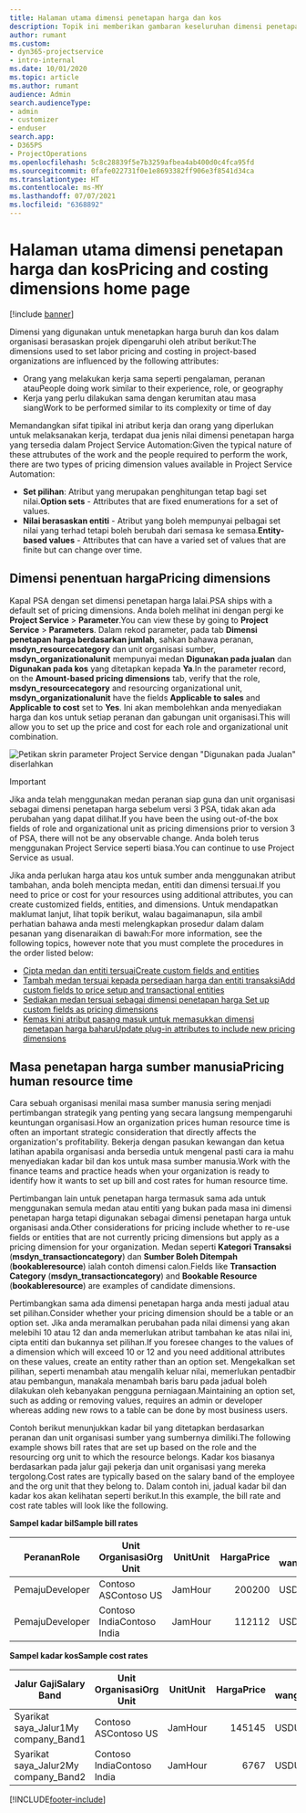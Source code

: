 ```yaml
---
title: Halaman utama dimensi penetapan harga dan kos
description: Topik ini memberikan gambaran keseluruhan dimensi penetapan harga.
author: rumant
ms.custom:
- dyn365-projectservice
- intro-internal
ms.date: 10/01/2020
ms.topic: article
ms.author: rumant
audience: Admin
search.audienceType:
- admin
- customizer
- enduser
search.app:
- D365PS
- ProjectOperations
ms.openlocfilehash: 5c8c28839f5e7b3259afbea4ab400d0c4fca95fd
ms.sourcegitcommit: 0fafe022731f0e1e8693382ff906e3f8541d34ca
ms.translationtype: HT
ms.contentlocale: ms-MY
ms.lasthandoff: 07/07/2021
ms.locfileid: "6368892"
---
```

# <a name="pricing-and-costing-dimensions-home-page"></a><span data-ttu-id="1f5f7-103">Halaman utama dimensi penetapan harga dan kos</span><span class="sxs-lookup"><span data-stu-id="1f5f7-103">Pricing and costing dimensions home page</span></span>

[!include [banner](../includes/psa-now-project-operations.md)]

<span data-ttu-id="1f5f7-104">Dimensi yang digunakan untuk menetapkan harga buruh dan kos dalam organisasi berasaskan projek dipengaruhi oleh atribut berikut:</span><span class="sxs-lookup"><span data-stu-id="1f5f7-104">The dimensions used to set labor pricing and costing in project-based organizations are influenced by the following attributes:</span></span>

- <span data-ttu-id="1f5f7-105">Orang yang melakukan kerja sama seperti pengalaman, peranan atau</span><span class="sxs-lookup"><span data-stu-id="1f5f7-105">People doing work similar to their experience, role, or geography</span></span>
- <span data-ttu-id="1f5f7-106">Kerja yang perlu dilakukan sama dengan kerumitan atau masa siang</span><span class="sxs-lookup"><span data-stu-id="1f5f7-106">Work to be performed similar to its complexity or time of day</span></span>

<span data-ttu-id="1f5f7-107">Memandangkan sifat tipikal ini atribut kerja dan orang yang diperlukan untuk melaksanakan kerja, terdapat dua jenis nilai dimensi penetapan harga yang tersedia dalam Project Service Automation:</span><span class="sxs-lookup"><span data-stu-id="1f5f7-107">Given the typical nature of these attrubutes of the work and the people required to perform the work, there are two types of pricing dimension values available in Project Service Automation:</span></span> 

- <span data-ttu-id="1f5f7-108">**Set pilihan**: Atribut yang merupakan penghitungan tetap bagi set nilai.</span><span class="sxs-lookup"><span data-stu-id="1f5f7-108">**Option sets** - Attributes that are fixed enumerations for a set of values.</span></span>
- <span data-ttu-id="1f5f7-109">**Nilai berasaskan entiti** - Atribut yang boleh mempunyai pelbagai set nilai yang terhad tetapi boleh berubah dari semasa ke semasa.</span><span class="sxs-lookup"><span data-stu-id="1f5f7-109">**Entity-based values** - Attributes that can have a varied set of values that are finite but can change over time.</span></span>

## <a name="pricing-dimensions"></a><span data-ttu-id="1f5f7-110">Dimensi penentuan harga</span><span class="sxs-lookup"><span data-stu-id="1f5f7-110">Pricing dimensions</span></span>

<span data-ttu-id="1f5f7-111">Kapal PSA dengan set dimensi penetapan harga lalai.</span><span class="sxs-lookup"><span data-stu-id="1f5f7-111">PSA ships with a default set of pricing dimensions.</span></span> <span data-ttu-id="1f5f7-112">Anda boleh melihat ini dengan pergi ke **Project Service** > **Parameter**.</span><span class="sxs-lookup"><span data-stu-id="1f5f7-112">You can view these by going to **Project Service** > **Parameters**.</span></span> <span data-ttu-id="1f5f7-113">Dalam rekod parameter, pada tab **Dimensi penetapan harga berdasarkan jumlah**, sahkan bahawa peranan, **msdyn_resourcecategory** dan unit organisasi sumber, **msdyn_organizationalunit** mempunyai medan **Digunakan pada jualan** dan **Digunakan pada kos** yang ditetapkan kepada **Ya**.</span><span class="sxs-lookup"><span data-stu-id="1f5f7-113">In the parameter record, on the **Amount-based pricing dimensions** tab, verify that the role, **msdyn_resourcecategory** and resourcing organizational unit, **msdyn_organizationalunit** have the fields **Applicable to sales** and **Applicable to cost** set to **Yes**.</span></span> <span data-ttu-id="1f5f7-114">Ini akan membolehkan anda menyediakan harga dan kos untuk setiap peranan dan gabungan unit organisasi.</span><span class="sxs-lookup"><span data-stu-id="1f5f7-114">This will allow you to set up the price and cost for each role and organizational unit combination.</span></span>

![Petikan skrin parameter Project Service dengan "Digunakan pada Jualan" diserlahkan](media/PS-OOB-parameters.png)

> [!IMPORTANT]
> <span data-ttu-id="1f5f7-116">Jika anda telah menggunakan medan peranan siap guna dan unit organisasi sebagai dimensi penetapan harga sebelum versi 3 PSA, tidak akan ada perubahan yang dapat dilihat.</span><span class="sxs-lookup"><span data-stu-id="1f5f7-116">If you have been the using out-of-the box fields of role and organizational unit as pricing dimensions prior to version 3 of PSA, there will not be any observable change.</span></span> <span data-ttu-id="1f5f7-117">Anda boleh terus menggunakan Project Service seperti biasa.</span><span class="sxs-lookup"><span data-stu-id="1f5f7-117">You can continue to use Project Service as usual.</span></span> 

<span data-ttu-id="1f5f7-118">Jika anda perlukan harga atau kos untuk sumber anda menggunakan atribut tambahan, anda boleh mencipta medan, entiti dan dimensi tersuai.</span><span class="sxs-lookup"><span data-stu-id="1f5f7-118">If you need to price or cost for your resources using additional attributes, you can create customized fields, entities, and dimensions.</span></span> <span data-ttu-id="1f5f7-119">Untuk mendapatkan maklumat lanjut, lihat topik berikut, walau bagaimanapun, sila ambil perhatian bahawa anda mesti melengkapkan prosedur dalam dalam pesanan yang disenaraikan di bawah:</span><span class="sxs-lookup"><span data-stu-id="1f5f7-119">For more information, see the following topics, however note that you must complete the procedures in the order listed below:</span></span>

- [<span data-ttu-id="1f5f7-120">Cipta medan dan entiti tersuai</span><span class="sxs-lookup"><span data-stu-id="1f5f7-120">Create custom fields and entities</span></span>](create-custom-fields-entities.md)
- [<span data-ttu-id="1f5f7-121">Tambah medan tersuai kepada persediaan harga dan entiti transaksi</span><span class="sxs-lookup"><span data-stu-id="1f5f7-121">Add custom fields to price setup and transactional entities</span></span>](field-references.md)
- [<span data-ttu-id="1f5f7-122">Sediakan medan tersuai sebagai dimensi penetapan harga </span><span class="sxs-lookup"><span data-stu-id="1f5f7-122">Set up custom fields as pricing dimensions</span></span>](set-up-pricing-dimensions.md)
- [<span data-ttu-id="1f5f7-123">Kemas kini atribut pasang masuk untuk memasukkan dimensi penetapan harga baharu</span><span class="sxs-lookup"><span data-stu-id="1f5f7-123">Update plug-in attributes to include new pricing dimensions</span></span>](update-plug-in-attributes.md)

## <a name="pricing-human-resource-time"></a><span data-ttu-id="1f5f7-124">Masa penetapan harga sumber manusia</span><span class="sxs-lookup"><span data-stu-id="1f5f7-124">Pricing human resource time</span></span>
<span data-ttu-id="1f5f7-125">Cara sebuah organisasi menilai masa sumber manusia sering menjadi pertimbangan strategik yang penting yang secara langsung mempengaruhi keuntungan organisasi.</span><span class="sxs-lookup"><span data-stu-id="1f5f7-125">How an organization prices human resource time is often an important strategic consideration that directly affects the organization's profitability.</span></span> <span data-ttu-id="1f5f7-126">Bekerja dengan pasukan kewangan dan ketua latihan apabila organisasi anda bersedia untuk mengenal pasti cara ia mahu menyediakan kadar bil dan kos untuk masa sumber manusia.</span><span class="sxs-lookup"><span data-stu-id="1f5f7-126">Work with the finance teams and practice heads when your organization is ready to identify how it wants to set up bill and cost rates for human resource time.</span></span>

<span data-ttu-id="1f5f7-127">Pertimbangan lain untuk penetapan harga termasuk sama ada untuk menggunakan semula medan atau entiti yang bukan pada masa ini dimensi penetapan harga tetapi digunakan sebagai dimensi penetapan harga untuk organisasi anda.</span><span class="sxs-lookup"><span data-stu-id="1f5f7-127">Other considerations for pricing include whether to re-use fields or entities that are not currently pricing dimensions but apply as a pricing dimension for your organization.</span></span> <span data-ttu-id="1f5f7-128">Medan seperti **Kategori Transaksi** (**msdyn_transactioncategory**) dan **Sumber Boleh Ditempah** (**bookableresource**) ialah contoh dimensi calon.</span><span class="sxs-lookup"><span data-stu-id="1f5f7-128">Fields like **Transaction Category** (**msdyn_transactioncategory**) and **Bookable Resource** (**bookableresource**) are examples of candidate dimensions.</span></span> 

<span data-ttu-id="1f5f7-129">Pertimbangkan sama ada dimensi penetapan harga anda mesti jadual atau set pilihan.</span><span class="sxs-lookup"><span data-stu-id="1f5f7-129">Consider whether your pricing dimension should be a table or an option set.</span></span> <span data-ttu-id="1f5f7-130">Jika anda meramalkan perubahan pada nilai dimensi yang akan melebihi 10 atau 12 dan anda memerlukan atribut tambahan ke atas nilai ini, cipta entiti dan bukannya set pilihan.</span><span class="sxs-lookup"><span data-stu-id="1f5f7-130">If you foresee changes to the values of a dimension which will exceed 10 or 12 and you need additional attributes on these values, create an entity rather than an option set.</span></span> <span data-ttu-id="1f5f7-131">Mengekalkan set pilihan, seperti menambah atau mengalih keluar nilai, memerlukan pentadbir atau pembangun, manakala menambah baris baru pada jadual boleh dilakukan oleh kebanyakan pengguna perniagaan.</span><span class="sxs-lookup"><span data-stu-id="1f5f7-131">Maintaining an option set, such as adding or removing values, requires an admin or developer whereas adding new rows to a table can be done by most business users.</span></span>

<span data-ttu-id="1f5f7-132">Contoh berikut menunjukkan kadar bil yang ditetapkan berdasarkan peranan dan unit organisasi sumber yang sumbernya dimiliki.</span><span class="sxs-lookup"><span data-stu-id="1f5f7-132">The following example shows bill rates that are set up based on the role and the resourcing org unit to which the resource belongs.</span></span> <span data-ttu-id="1f5f7-133">Kadar kos biasanya berdasarkan pada jalur gaji pekerja dan unit organisasi yang mereka tergolong.</span><span class="sxs-lookup"><span data-stu-id="1f5f7-133">Cost rates are typically based on the salary band of the employee and the org unit that they belong to.</span></span> <span data-ttu-id="1f5f7-134">Dalam contoh ini, jadual kadar bil dan kadar kos akan kelihatan seperti berikut.</span><span class="sxs-lookup"><span data-stu-id="1f5f7-134">In this example, the bill rate and cost rate tables will look like the following.</span></span>

<span data-ttu-id="1f5f7-135">**Sampel kadar bil**</span><span class="sxs-lookup"><span data-stu-id="1f5f7-135">**Sample bill rates**</span></span>

| <span data-ttu-id="1f5f7-136">Peranan</span><span class="sxs-lookup"><span data-stu-id="1f5f7-136">Role</span></span>        | <span data-ttu-id="1f5f7-137">Unit Organisasi</span><span class="sxs-lookup"><span data-stu-id="1f5f7-137">Org Unit</span></span>    |<span data-ttu-id="1f5f7-138">Unit</span><span class="sxs-lookup"><span data-stu-id="1f5f7-138">Unit</span></span>      |<span data-ttu-id="1f5f7-139">Harga</span><span class="sxs-lookup"><span data-stu-id="1f5f7-139">Price</span></span>      |<span data-ttu-id="1f5f7-140">Mata wang</span><span class="sxs-lookup"><span data-stu-id="1f5f7-140">Currency</span></span>  |
| ------------|-------------|----------|----------:|----------|
| <span data-ttu-id="1f5f7-141">Pemaju</span><span class="sxs-lookup"><span data-stu-id="1f5f7-141">Developer</span></span>   | <span data-ttu-id="1f5f7-142">Contoso AS</span><span class="sxs-lookup"><span data-stu-id="1f5f7-142">Contoso US</span></span>  |<span data-ttu-id="1f5f7-143">Jam</span><span class="sxs-lookup"><span data-stu-id="1f5f7-143">Hour</span></span> | <span data-ttu-id="1f5f7-144">200</span><span class="sxs-lookup"><span data-stu-id="1f5f7-144">200</span></span>|<span data-ttu-id="1f5f7-145">USD</span><span class="sxs-lookup"><span data-stu-id="1f5f7-145">USD</span></span>     |
| <span data-ttu-id="1f5f7-146">Pemaju</span><span class="sxs-lookup"><span data-stu-id="1f5f7-146">Developer</span></span>   | <span data-ttu-id="1f5f7-147">Contoso India</span><span class="sxs-lookup"><span data-stu-id="1f5f7-147">Contoso India</span></span> |<span data-ttu-id="1f5f7-148">Jam</span><span class="sxs-lookup"><span data-stu-id="1f5f7-148">Hour</span></span>|   <span data-ttu-id="1f5f7-149">112</span><span class="sxs-lookup"><span data-stu-id="1f5f7-149">112</span></span>|<span data-ttu-id="1f5f7-150">USD</span><span class="sxs-lookup"><span data-stu-id="1f5f7-150">USD</span></span>     |


<span data-ttu-id="1f5f7-151">**Sampel kadar kos**</span><span class="sxs-lookup"><span data-stu-id="1f5f7-151">**Sample cost rates**</span></span>

| <span data-ttu-id="1f5f7-152">Jalur Gaji</span><span class="sxs-lookup"><span data-stu-id="1f5f7-152">Salary Band</span></span>     | <span data-ttu-id="1f5f7-153">Unit Organisasi</span><span class="sxs-lookup"><span data-stu-id="1f5f7-153">Org Unit</span></span>    |<span data-ttu-id="1f5f7-154">Unit</span><span class="sxs-lookup"><span data-stu-id="1f5f7-154">Unit</span></span>      |<span data-ttu-id="1f5f7-155">Harga</span><span class="sxs-lookup"><span data-stu-id="1f5f7-155">Price</span></span>      |<span data-ttu-id="1f5f7-156">Mata wang</span><span class="sxs-lookup"><span data-stu-id="1f5f7-156">Currency</span></span>  |
| ----------------|-------------|----------|----------:|----------|
| <span data-ttu-id="1f5f7-157">Syarikat saya_Jalur1</span><span class="sxs-lookup"><span data-stu-id="1f5f7-157">My company_Band1</span></span> | <span data-ttu-id="1f5f7-158">Contoso AS</span><span class="sxs-lookup"><span data-stu-id="1f5f7-158">Contoso US</span></span>  |<span data-ttu-id="1f5f7-159">Jam</span><span class="sxs-lookup"><span data-stu-id="1f5f7-159">Hour</span></span> | <span data-ttu-id="1f5f7-160">145</span><span class="sxs-lookup"><span data-stu-id="1f5f7-160">145</span></span>|<span data-ttu-id="1f5f7-161">USD</span><span class="sxs-lookup"><span data-stu-id="1f5f7-161">USD</span></span>     |
| <span data-ttu-id="1f5f7-162">Syarikat saya_Jalur2</span><span class="sxs-lookup"><span data-stu-id="1f5f7-162">My company_Band2</span></span> | <span data-ttu-id="1f5f7-163">Contoso India</span><span class="sxs-lookup"><span data-stu-id="1f5f7-163">Contoso India</span></span> |<span data-ttu-id="1f5f7-164">Jam</span><span class="sxs-lookup"><span data-stu-id="1f5f7-164">Hour</span></span>|   <span data-ttu-id="1f5f7-165">67</span><span class="sxs-lookup"><span data-stu-id="1f5f7-165">67</span></span>|<span data-ttu-id="1f5f7-166">USD</span><span class="sxs-lookup"><span data-stu-id="1f5f7-166">USD</span></span>     |


[!INCLUDE[footer-include](../includes/footer-banner.md)]